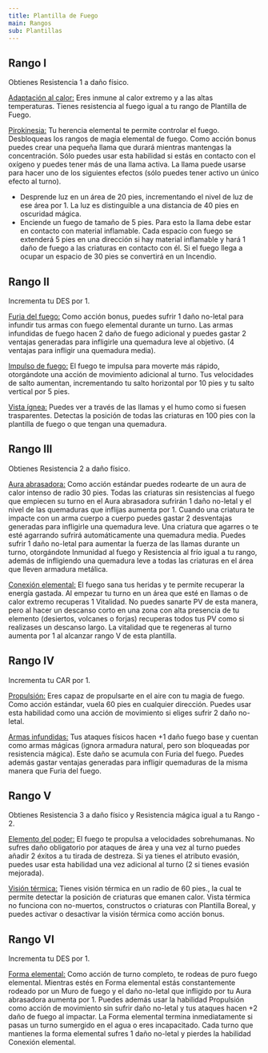 ```yaml
---
title: Plantilla de Fuego
main: Rangos
sub: Plantillas
---
```


## Rango I 

Obtienes Resistencia 1 a daño físico. 

<u>Adaptación al calor:</u> Eres inmune al calor extremo y a las altas temperaturas. Tienes resistencia al fuego igual a tu rango de Plantilla de Fuego.

<u>Pirokinesia:</u> Tu herencia elemental te permite controlar el fuego. Desbloqueas los rangos de magia elemental de fuego. Como acción bonus puedes crear una pequeña llama que durará mientras mantengas la concentración. Sólo puedes usar esta habilidad si estás en contacto con el oxígeno y puedes tener más de una llama activa. La llama puede usarse para hacer uno de los siguientes efectos (sólo puedes tener activo un único efecto al turno).

- Desprende luz en un área de 20 pies, incrementando el nivel de luz de ese área por 1. La luz es distinguible a una distancia de 40 pies en oscuridad mágica.
- Enciende un fuego de tamaño de 5 pies. Para esto la llama debe estar en contacto con material inflamable. Cada espacio con fuego se extenderá 5 pies en una dirección si hay material inflamable y hará 1 daño de fuego a las criaturas en contacto con él. Si el fuego llega a ocupar un espacio de 30 pies se convertirá en un Incendio.

## Rango II

Incrementa tu DES por 1.

<u>Furia del fuego:</u> Como acción bonus, puedes sufrir 1 daño no-letal para infundir tus armas con fuego elemental durante un turno. Las armas infundidas de fuego hacen 2 daño de fuego adicional y puedes gastar 2 ventajas generadas para infligirle una quemadura leve al objetivo. (4 ventajas para infligir una quemadura media). 

<u>Impulso de fuego:</u> El fuego te impulsa para moverte más rápido, otorgándote una acción de movimiento adicional al turno. Tus velocidades de salto aumentan, incrementando tu salto horizontal por 10 pies y tu salto vertical por 5 pies.

<u>Vista ígnea:</u> Puedes ver a través de las llamas y el humo como si fuesen trasparentes. Detectas la posición de todas las criaturas en 100 pies con la plantilla de fuego o que tengan una quemadura.

## Rango III 

Obtienes Resistencia 2 a daño físico.

<u>Aura abrasadora:</u> Como acción estándar puedes rodearte de un aura de calor intenso de radio 30 pies. Todas las criaturas sin resistencias al fuego que empiecen su turno en el Aura abrasadora sufrirán 1 daño no-letal y el nivel de las quemaduras que inflijas aumenta por 1. Cuando una criatura te impacte con un arma cuerpo a cuerpo puedes gastar 2 desventajas generadas  para infligirle una quemadura leve. Una criatura que agarres o te esté agarrando sufrirá automáticamente una quemadura media. Puedes sufrir 1 daño no-letal para aumentar la fuerza de las llamas durante un turno, otorgándote Inmunidad al fuego y Resistencia al frío igual a tu rango, además de infligiendo una quemadura leve a todas las criaturas en el área que lleven armadura metálica.

<u>Conexión elemental:</u> El fuego sana tus heridas y te permite recuperar la energía gastada. Al empezar tu turno en un área que esté en llamas o de calor extremo recuperas 1 Vitalidad. No puedes sanarte PV de esta manera, pero al hacer un descanso corto en una zona con alta presencia de tu elemento (desiertos, volcanes o forjas) recuperas todos tus PV como si realizases un descanso largo. La vitalidad que te regeneras al turno aumenta por 1 al alcanzar rango V de esta plantilla.

## Rango IV

Incrementa tu CAR por 1.

<u>Propulsión:</u> Eres capaz de propulsarte en el aire con tu magia de fuego. Como acción estándar, vuela 60 pies en cualquier dirección. Puedes usar esta habilidad como una acción de movimiento si eliges sufrir 2 daño no-letal.

<u>Armas infundidas:</u> Tus ataques físicos hacen +1 daño fuego base y cuentan como armas mágicas (ignora armadura natural, pero son bloqueadas por resistencia mágica). Este daño se acumula con Furia del fuego. Puedes además gastar ventajas generadas para infligir quemaduras de la misma manera que Furia del fuego.

## Rango V

Obtienes Resistencia 3 a daño físico y Resistencia mágica igual a tu Rango - 2. 

<u>Elemento del poder:</u> El fuego te propulsa a velocidades sobrehumanas. No sufres daño obligatorio por ataques de área y una vez al turno puedes añadir 2 éxitos a tu tirada de destreza. Si ya tienes el atributo evasión, puedes usar esta habilidad una vez adicional al turno (2 si tienes evasión mejorada). 

<u>Visión térmica:</u> Tienes visión térmica en un radio de 60 pies., la cual te permite detectar la posición de criaturas que emanen calor. Vista térmica no funciona con no-muertos, constructos o criaturas con Plantilla Boreal, y puedes activar o desactivar la visión térmica como acción bonus. 

## Rango VI 

Incrementa tu DES por 1.

<u>Forma elemental:</u> Como acción de turno completo, te rodeas de puro fuego elemental. Mientras estés en Forma elemental estás constantemente rodeado por un Muro de fuego y el daño no-letal que infligido por tu Aura abrasadora aumenta por 1. Puedes además usar la habilidad Propulsión como acción de movimiento sin sufrir daño no-letal y tus ataques hacen +2 daño de fuego al impactar. La Forma elemental termina inmediatamente si pasas un turno sumergido en el agua o eres incapacitado. Cada turno que mantienes la forma elemental sufres 1 daño no-letal y pierdes la habilidad Conexión elemental.